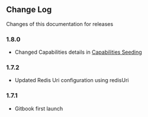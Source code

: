 ## Change Log

Changes of this documentation for releases

### 1.8.0
- Changed Capabilities details in [Capabilities Seeding](docs/CAPABILITIES_SEEDING.md)

### 1.7.2
- Updated Redis Uri configuration using redisUri

### 1.7.1
- Gitbook first launch
